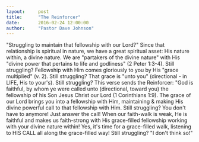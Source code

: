 ```yaml
---
layout:     post
title:      "The Reinforcer"
date:       2016-02-24 12:00:00
author:     "Pastor Dave Johnson"
---
```


"Struggling to maintain that fellowship with our Lord?"  Since that relationship is spiritual in nature, we have a great spiritual asset: His nature within, a divine nature. We are "partakers of the divine nature" with His "divine power that pertains to life and godliness" (2 Peter 1:3-4).  Still struggling?  Fellowship with Him comes gloriously to you by His "grace multiplied" (v. 2).  Still struggling?  That grace is "unto you" (directional - in LIFE, His to your's).  Still struggling?  This verse sends the Reinforcer: "God is faithful, by whom ye were called unto (directional, toward you) the fellowship of his Son Jesus Christ our Lord (1 Corinthians 1:9).  The grace of our Lord brings you into a fellowship with Him, maintaining & making His divine powerful call to that fellowship with Him.  Still struggling?  You don't have to anymore!  Just answer the call!  When our faith-walk is weak, He is faithful and makes us faith-strong with His grace-filled fellowship working with your divine nature within! Yes, it's time for a grace-filled walk, listening to HIS CALL all along the grace-filled way!  Still struggling?  "I don't think so!"

